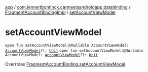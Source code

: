 [app](../../index.md) / [com.lennertbontinck.carmeetsandroidapp.databinding](../index.md) / [FragmentAccountBindingImpl](index.md) / [setAccountViewModel](./set-account-view-model.md)

# setAccountViewModel

`open fun setAccountViewModel(@Nullable AccountViewModel: `[`AccountViewModel`](../../com.lennertbontinck.carmeetsandroidapp.viewmodels/-account-view-model/index.md)`?): `[`Unit`](https://kotlinlang.org/api/latest/jvm/stdlib/kotlin/-unit/index.html)
`open fun setAccountViewModel(@Nullable AccountViewModel: `[`AccountViewModel`](../../com.lennertbontinck.carmeetsandroidapp.viewmodels/-account-view-model/index.md)`?): `[`Unit`](https://kotlinlang.org/api/latest/jvm/stdlib/kotlin/-unit/index.html)

Overrides [FragmentAccountBinding.setAccountViewModel](../-fragment-account-binding/set-account-view-model.md)

